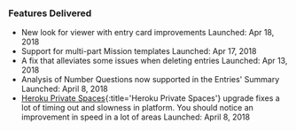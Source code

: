 ### Features Delivered

* New look for viewer with entry card improvements
  <date>Launched: Apr 18, 2018</date>
* Support for multi-part Mission templates
  <date>Launched: Apr 17, 2018</date>
* A fix that alleviates some issues when deleting entries
  <date>Launched: Apr 13, 2018</date>
* Analysis of Number Questions now supported in the Entries' Summary
  <date>Launched: April 8, 2018</date>
* [Heroku Private Spaces](https://www.heroku.com/private-spaces){:title='Heroku Private Spaces'} upgrade fixes a lot of timing out and slowness in platform. You should notice an improvement in speed in a lot of areas
  <date>Launched: April 8, 2018</date>
